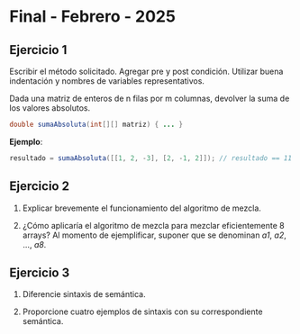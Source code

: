 # Final - Febrero - 2025

## Ejercicio 1

Escribir el método solicitado. Agregar pre y post condición. Utilizar buena indentación y nombres de variables representativos.

Dada una matriz de enteros de n filas por m columnas, devolver la suma de los valores absolutos.

```java
double sumaAbsoluta(int[][] matriz) { ... }
```

**Ejemplo**:

```java
resultado = sumaAbsoluta([[1, 2, -3], [2, -1, 2]]); // resultado == 11
```

## Ejercicio 2

1. Explicar brevemente el funcionamiento del algoritmo de mezcla.

2. ¿Cómo aplicaría el algoritmo de mezcla para mezclar eficientemente 8 arrays? Al momento de ejemplificar, suponer que se denominan _a1_, _a2_, ..., _a8_.

## Ejercicio 3

1. Diferencie sintaxis de semántica.

2. Proporcione cuatro ejemplos de sintaxis con su correspondiente semántica.
